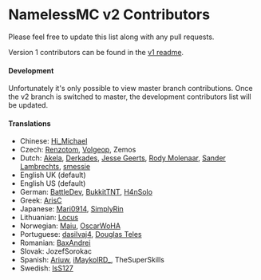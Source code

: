 # NamelessMC v2 Contributors
Please feel free to update this list along with any pull requests.

Version 1 contributors can be found in the [v1 readme](https://github.com/NamelessMC/Nameless/blob/master/README.md).

#### Development
Unfortunately it's only possible to view master branch contributions. Once the v2 branch is switched to master, the development contributors list will be updated.

#### Translations
- Chinese: [Hi_Michael](https://github.com/haer0248)
- Czech: [Renzotom](https://github.com/Renzotom), [Volgeop](https://github.com/Volgeop), Zemos
- Dutch: [Akela](https://github.com/Akelah), [Derkades](https://github.com/Derkades), [Jesse Geerts](https://github.com/jesseke55), [Rody Molenaar](https://github.com/rodymolenaar), [Sander Lambrechts](https://github.com/TheSander562), [smessie](https://github.com/smessie)
- English UK (default)
- English US (default)
- German: [BattleDev](https://github.com/BinFlauschigDEV), [BukkitTNT](https://github.com/BukkitTNT), [H4nSolo](https://github.com/H4nSolo)
- Greek: [ArisC](https://github.com/Ar1sC)
- Japanese: [Mari0914](https://github.com/Mari0914), [SimplyRin](https://www.simplyrin.net)
- Lithuanian: [Locus](https://github.com/justasofficial)
- Norwegian: [Maiu](https://github.com/Thesevs), [OscarWoHA](https://github.com/OscarWoHA)
- Portuguese: [dasilvaj4](https://github.com/dasilvaj4), [Douglas Teles](https://github.com/dgateles)
- Romanian: [BaxAndrei](https://github.com/baxandrei)
- Slovak: JozefSorokac
- Spanish: [Ariuw](https://github.com/Ariuw), [iMaykolRD_](https://namelessmc.com/profile/iMaykolRD_/), TheSuperSkills
- Swedish: [IsS127](https://github.com/IsS127)